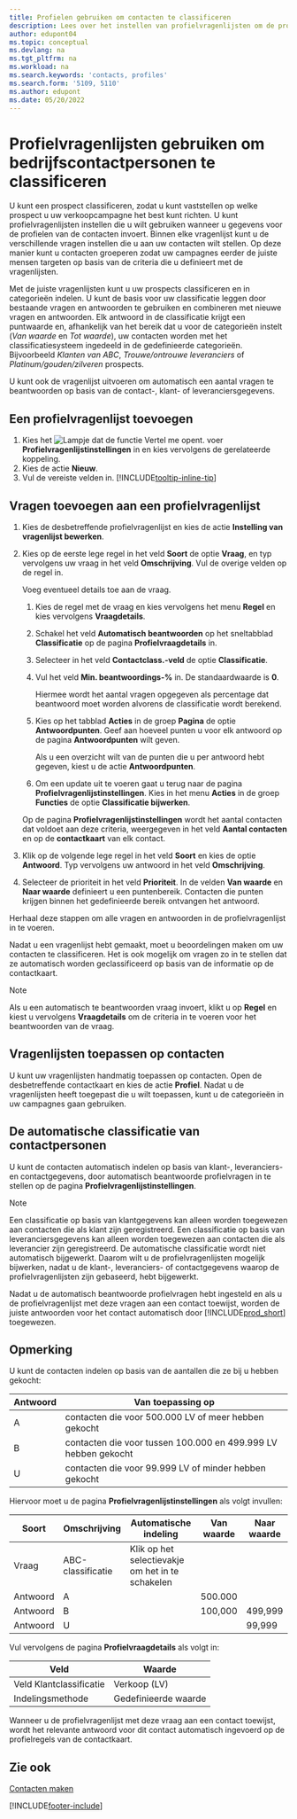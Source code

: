 ```yaml
---
title: Profielen gebruiken om contacten te classificeren
description: Lees over het instellen van profielvragenlijsten om de profielen van uw zakelijke contacten te classificeren.
author: edupont04
ms.topic: conceptual
ms.devlang: na
ms.tgt_pltfrm: na
ms.workload: na
ms.search.keywords: 'contacts, profiles'
ms.search.form: '5109, 5110'
ms.author: edupont
ms.date: 05/20/2022
---
```


# <a name="use-profile-questionnaires-to-classify-business-contacts"></a><a name="use-profile-questionnaires-to-classify-business-contacts"></a><a name="use-profile-questionnaires-to-classify-business-contacts"></a>Profielvragenlijsten gebruiken om bedrijfscontactpersonen te classificeren

U kunt een prospect classificeren, zodat u kunt vaststellen op welke prospect u uw verkoopcampagne het best kunt richten. U kunt profielvragenlijsten instellen die u wilt gebruiken wanneer u gegevens voor de profielen van de contacten invoert. Binnen elke vragenlijst kunt u de verschillende vragen instellen die u aan uw contacten wilt stellen. Op deze manier kunt u contacten groeperen zodat uw campagnes eerder de juiste mensen targeten op basis van de criteria die u definieert met de vragenlijsten.  

Met de juiste vragenlijsten kunt u uw prospects classificeren en in categorieën indelen. U kunt de basis voor uw classificatie leggen door bestaande vragen en antwoorden te gebruiken en combineren met nieuwe vragen en antwoorden. Elk antwoord in de classificatie krijgt een puntwaarde en, afhankelijk van het bereik dat u voor de categorieën instelt (*Van waarde* en *Tot waarde*), uw contacten worden met het classificatiesysteem ingedeeld in de gedefinieerde categorieën. Bijvoorbeeld *Klanten van ABC*, *Trouwe/ontrouwe leveranciers* of *Platinum/gouden/zilveren* prospects.  

U kunt ook de vragenlijst uitvoeren om automatisch een aantal vragen te beantwoorden op basis van de contact-, klant- of leveranciersgegevens.  

## <a name="to-add-a-profile-questionnaire"></a><a name="to-add-a-profile-questionnaire"></a><a name="to-add-a-profile-questionnaire"></a>Een profielvragenlijst toevoegen

1. Kies het ![Lampje dat de functie Vertel me opent.](media/ui-search/search_small.png "Vertel me wat u wilt doen") voer **Profielvragenlijstinstellingen** in en kies vervolgens de gerelateerde koppeling.  
2. Kies de actie **Nieuw**.  
3. Vul de vereiste velden in. [!INCLUDE[tooltip-inline-tip](includes/tooltip-inline-tip_md.md)]  

## <a name="to-add-questions-to-a-profile-questionnaire"></a><a name="to-add-questions-to-a-profile-questionnaire"></a><a name="to-add-questions-to-a-profile-questionnaire"></a>Vragen toevoegen aan een profielvragenlijst

1. Kies de desbetreffende profielvragenlijst en kies de actie **Instelling van vragenlijst bewerken**.  
2. Kies op de eerste lege regel in het veld **Soort** de optie **Vraag**, en typ vervolgens uw vraag in het veld **Omschrijving**. Vul de overige velden op de regel in.  

    Voeg eventueel details toe aan de vraag.

    1. Kies de regel met de vraag en kies vervolgens het menu **Regel** en kies vervolgens **Vraagdetails**.  

    2. Schakel het veld **Automatisch beantwoorden** op het sneltabblad **Classificatie** op de pagina **Profielvraagdetails** in.  

    3. Selecteer in het veld **Contactclass.-veld** de optie **Classificatie**.  

    4. Vul het veld **Min. beantwoordings-%** in. De standaardwaarde is **0**.  

        Hiermee wordt het aantal vragen opgegeven als percentage dat beantwoord moet worden alvorens de classificatie wordt berekend.

    5. Kies op het tabblad **Acties** in de groep **Pagina** de optie **Antwoordpunten**. Geef aan hoeveel punten u voor elk antwoord op de pagina **Antwoordpunten** wilt geven.

        Als u een overzicht wilt van de punten die u per antwoord hebt gegeven, kiest u de actie **Antwoordpunten**.

    6. Om een update uit te voeren gaat u terug naar de pagina **Profielvragenlijstinstellingen**. Kies in het menu **Acties** in de groep **Functies** de optie **Classificatie bijwerken**.

    Op de pagina **Profielvragenlijstinstellingen** wordt het aantal contacten dat voldoet aan deze criteria, weergegeven in het veld **Aantal contacten** en op de **contactkaart** van elk contact.

3. Klik op de volgende lege regel in het veld **Soort** en kies de optie **Antwoord**. Typ vervolgens uw antwoord in het veld **Omschrijving**.  
4. Selecteer de prioriteit in het veld **Prioriteit**. In de velden **Van waarde** en **Naar waarde** definieert u een puntenbereik. Contacten die punten krijgen binnen het gedefinieerde bereik ontvangen het antwoord.  

Herhaal deze stappen om alle vragen en antwoorden in de profielvragenlijst in te voeren.

Nadat u een vragenlijst hebt gemaakt, moet u beoordelingen maken om uw contacten te classificeren. Het is ook mogelijk om vragen zo in te stellen dat ze automatisch worden geclassificeerd op basis van de informatie op de contactkaart.  

> [!NOTE]
> Als u een automatisch te beantwoorden vraag invoert, klikt u op **Regel** en kiest u vervolgens **Vraagdetails** om de criteria in te voeren voor het beantwoorden van de vraag.

## <a name="apply-questionnaires-to-contacts"></a><a name="apply-questionnaires-to-contacts"></a><a name="apply-questionnaires-to-contacts"></a>Vragenlijsten toepassen op contacten

U kunt uw vragenlijsten handmatig toepassen op contacten. Open de desbetreffende contactkaart en kies de actie **Profiel**. Nadat u de vragenlijsten heeft toegepast die u wilt toepassen, kunt u de categorieën in uw campagnes gaan gebruiken.  

## <a name="the-automatic-classification-of-contacts"></a><a name="the-automatic-classification-of-contacts"></a><a name="the-automatic-classification-of-contacts"></a>De automatische classificatie van contactpersonen

U kunt de contacten automatisch indelen op basis van klant-, leveranciers- en contactgegevens, door automatisch beantwoorde profielvragen in te stellen op de pagina **Profielvragenlijstinstellingen**.  

> [!NOTE]
> Een classificatie op basis van klantgegevens kan alleen worden toegewezen aan contacten die als klant zijn geregistreerd. Een classificatie op basis van leveranciersgegevens kan alleen worden toegewezen aan contacten die als leverancier zijn geregistreerd. De automatische classificatie wordt niet automatisch bijgewerkt. Daarom wilt u de profielvragenlijsten mogelijk bijwerken, nadat u de klant-, leveranciers- of contactgegevens waarop de profielvragenlijsten zijn gebaseerd, hebt bijgewerkt.  

Nadat u de automatisch beantwoorde profielvragen hebt ingesteld en als u de profielvragenlijst met deze vragen aan een contact toewijst, worden de juiste antwoorden voor het contact automatisch door [!INCLUDE[prod_short](includes/prod_short.md)] toegewezen.  

## <a name="example"></a><a name="example"></a><a name="example"></a>Opmerking

U kunt de contacten indelen op basis van de aantallen die ze bij u hebben gekocht:

|Antwoord|Van toepassing op|
|--- |--- |
|A|contacten die voor 500.000 LV of meer hebben gekocht|
|B|contacten die voor tussen 100.000 en 499.999 LV hebben gekocht|
|U|contacten die voor 99.999 LV of minder hebben gekocht|

Hiervoor moet u de pagina **Profielvragenlijstinstellingen** als volgt invullen:

| Soort     | Omschrijving        | Automatische indeling     | Van waarde | Naar waarde |
|----------|--------------------|------------------------------|------------|----------|
| Vraag | ABC-classificatie | Klik op het selectievakje om het in te schakelen |            |          |
| Antwoord   | A                  |                              | 500.000    |          |
| Antwoord   | B                  |                              | 100,000    | 499,999  |
| Antwoord   | U                  |                              |            | 99,999   |

Vul vervolgens de pagina **Profielvraagdetails** als volgt in:

| Veld                         | Waarde         |
|-------------------------------|---------------|
| Veld Klantclassificatie | Verkoop (LV)   |
| Indelingsmethode         | Gedefinieerde waarde |

Wanneer u de profielvragenlijst met deze vraag aan een contact toewijst, wordt het relevante antwoord voor dit contact automatisch ingevoerd op de profielregels van de contactkaart.

## <a name="see-also"></a><a name="see-also"></a><a name="see-also"></a>Zie ook

[Contacten maken](marketing-create-contact-companies.md)  


[!INCLUDE[footer-include](includes/footer-banner.md)]
